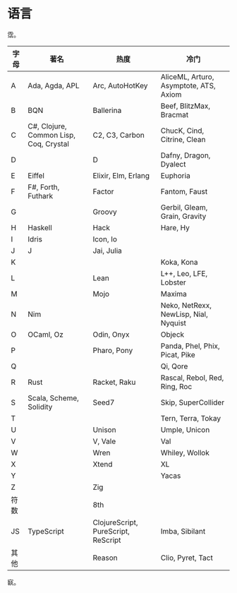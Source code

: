 # 语言

霑。

| 字母 | 著名                                   | 热度                                | 冷门                                   |
| ---- | -------------------------------------- | ----------------------------------- | -------------------------------------- |
| A    | Ada, Agda, APL                         | Arc, AutoHotKey                     | AliceML, Arturo, Asymptote, ATS, Axiom |
| B    | BQN                                    | Ballerina                           | Beef, BlitzMax, Bracmat                |
| C    | C#, Clojure, Common Lisp, Coq, Crystal | C2, C3, Carbon                      | ChucK, Cind, Citrine, Clean            |
| D    |                                        | D                                   | Dafny, Dragon, Dyalect                 |
| E    | Eiffel                                 | Elixir, Elm, Erlang                 | Euphoria                               |
| F    | F#, Forth, Futhark                     | Factor                              | Fantom, Faust                          |
| G    |                                        | Groovy                              | Gerbil, Gleam, Grain, Gravity          |
| H    | Haskell                                | Hack                                | Hare, Hy                               |
| I    | Idris                                  | Icon, Io                            |                                        |
| J    | J                                      | Jai, Julia                          |                                        |
| K    |                                        |                                     | Koka, Kona                             |
| L    |                                        | Lean                                | L++, Leo, LFE, Lobster                 |
| M    |                                        | Mojo                                | Maxima                                 |
| N    | Nim                                    |                                     | Neko, NetRexx, NewLisp, Nial, Nyquist  |
| O    | OCaml, Oz                              | Odin, Onyx                          | Objeck                                 |
| P    |                                        | Pharo, Pony                         | Panda, Phel, Phix, Picat, Pike         |
| Q    |                                        |                                     | Qi, Qore                               |
| R    | Rust                                   | Racket, Raku                        | Rascal, Rebol, Red, Ring, Roc          |
| S    | Scala, Scheme, Solidity                | Seed7                               | Skip, SuperCollider                    |
| T    |                                        |                                     | Tern, Terra, Tokay                     |
| U    |                                        | Unison                              | Umple, Unicon                          |
| V    |                                        | V, Vale                             | Val                                    |
| W    |                                        | Wren                                | Whiley, Wollok                         |
| X    |                                        | Xtend                               | XL                                     |
| Y    |                                        |                                     | Yacas                                  |
| Z    |                                        | Zig                                 |                                        |
| 符数 |                                        | 8th                                 |                                        |
| JS   | TypeScript                             | ClojureScript, PureScript, ReScript | Imba, Sibilant                         |
| 其他 |                                        | Reason                              | Clio, Pyret, Tact                      |

㝪。
